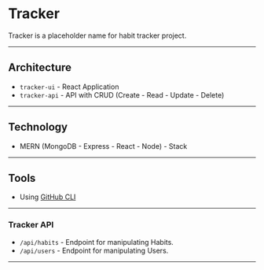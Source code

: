 # Tracker

Tracker is a placeholder name for habit tracker project. 

---

## Architecture

- `tracker-ui` - React Application
- `tracker-api` - API with CRUD (Create - Read - Update - Delete)

---

## Technology

- MERN (MongoDB - Express - React - Node) - Stack

---

## Tools

- Using [GitHub CLI](https://cli.github.com/)

---

### Tracker API

- `/api/habits` - Endpoint for manipulating Habits.
- `/api/users` - Endpoint for manipulating Users.

---
